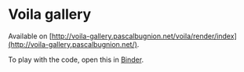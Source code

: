 
# Voila gallery

Available on [http://voila-gallery.pascalbugnion.net/voila/render/index](http://voila-gallery.pascalbugnion.net/).

To play with the code, open this in [Binder](https://mybinder.org/v2/gh/pbugnion/voila-gallery/master?urlpath=voila%2Ftree).
